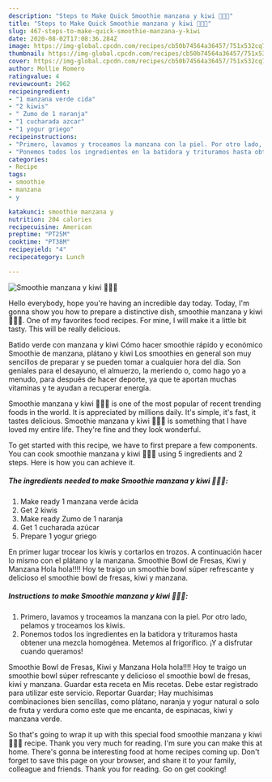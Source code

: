 ```yaml
---
description: "Steps to Make Quick Smoothie manzana y kiwi 🍏🥝🥬"
title: "Steps to Make Quick Smoothie manzana y kiwi 🍏🥝🥬"
slug: 467-steps-to-make-quick-smoothie-manzana-y-kiwi
date: 2020-08-02T17:08:36.284Z
image: https://img-global.cpcdn.com/recipes/cb50b74564a36457/751x532cq70/smoothie-manzana-y-kiwi-🍏🥝🥬-foto-principal.jpg
thumbnail: https://img-global.cpcdn.com/recipes/cb50b74564a36457/751x532cq70/smoothie-manzana-y-kiwi-🍏🥝🥬-foto-principal.jpg
cover: https://img-global.cpcdn.com/recipes/cb50b74564a36457/751x532cq70/smoothie-manzana-y-kiwi-🍏🥝🥬-foto-principal.jpg
author: Mollie Romero
ratingvalue: 4
reviewcount: 2962
recipeingredient:
- "1 manzana verde cida"
- "2 kiwis"
- " Zumo de 1 naranja"
- "1 cucharada azcar"
- "1 yogur griego"
recipeinstructions:
- "Primero, lavamos y troceamos la manzana con la piel. Por otro lado, pelamos y troceamos los kiwis."
- "Ponemos todos los ingredientes en la batidora y trituramos hasta obtener una mezcla homogénea. Metemos al frigorífico. ¡Y a disfrutar cuando queramos!"
categories:
- Recipe
tags:
- smoothie
- manzana
- y

katakunci: smoothie manzana y 
nutrition: 204 calories
recipecuisine: American
preptime: "PT25M"
cooktime: "PT38M"
recipeyield: "4"
recipecategory: Lunch

---
```



![Smoothie manzana y kiwi 🍏🥝🥬](https://img-global.cpcdn.com/recipes/cb50b74564a36457/751x532cq70/smoothie-manzana-y-kiwi-🍏🥝🥬-foto-principal.jpg)

Hello everybody, hope you're having an incredible day today. Today, I'm gonna show you how to prepare a distinctive dish, smoothie manzana y kiwi 🍏🥝🥬. One of my favorites food recipes. For mine, I will make it a little bit tasty. This will be really delicious.

Batido verde con manzana y kiwi Cómo hacer smoothie rápido y económico Smoothie de manzana, plátano y kiwi Los smoothies en general son muy sencillos de preparar y se pueden tomar a cualquier hora del día. Son geniales para el desayuno, el almuerzo, la meriendo o, como hago yo a menudo, para después de hacer deporte, ya que te aportan muchas vitaminas y te ayudan a recuperar energía.

Smoothie manzana y kiwi 🍏🥝🥬 is one of the most popular of recent trending foods in the world. It is appreciated by millions daily. It's simple, it's fast, it tastes delicious. Smoothie manzana y kiwi 🍏🥝🥬 is something that I have loved my entire life. They're fine and they look wonderful.


To get started with this recipe, we have to first prepare a few components. You can cook smoothie manzana y kiwi 🍏🥝🥬 using 5 ingredients and 2 steps. Here is how you can achieve it.

<!--inarticleads1-->

##### The ingredients needed to make Smoothie manzana y kiwi 🍏🥝🥬:

1. Make ready 1 manzana verde ácida
1. Get 2 kiwis
1. Make ready  Zumo de 1 naranja
1. Get 1 cucharada azúcar
1. Prepare 1 yogur griego


En primer lugar trocear los kiwis y cortarlos en trozos. A continuación hacer lo mismo con el plátano y la manzana. Smoothie Bowl de Fresas, Kiwi y Manzana Hola hola!!!! Hoy te traigo un smoothie bowl súper refrescante y delicioso el smoothie bowl de fresas, kiwi y manzana. 

<!--inarticleads2-->

##### Instructions to make Smoothie manzana y kiwi 🍏🥝🥬:

1. Primero, lavamos y troceamos la manzana con la piel. Por otro lado, pelamos y troceamos los kiwis.
1. Ponemos todos los ingredientes en la batidora y trituramos hasta obtener una mezcla homogénea. Metemos al frigorífico. ¡Y a disfrutar cuando queramos!


Smoothie Bowl de Fresas, Kiwi y Manzana Hola hola!!!! Hoy te traigo un smoothie bowl súper refrescante y delicioso el smoothie bowl de fresas, kiwi y manzana. Guardar esta receta en Mis recetas. Debe estar registrado para utilizar este servicio. Reportar Guardar; Hay muchísimas combinaciones bien sencillas, como plátano, naranja y yogur natural o solo de fruta y verdura como este que me encanta, de espinacas, kiwi y manzana verde. 

So that's going to wrap it up with this special food smoothie manzana y kiwi 🍏🥝🥬 recipe. Thank you very much for reading. I'm sure you can make this at home. There's gonna be interesting food at home recipes coming up. Don't forget to save this page on your browser, and share it to your family, colleague and friends. Thank you for reading. Go on get cooking!
